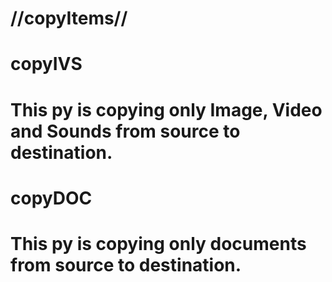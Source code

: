 # //copyItems//
# copyIVS
# This py is copying only Image, Video and Sounds from source to destination.
# copyDOC
# This py is copying only documents from source to destination.